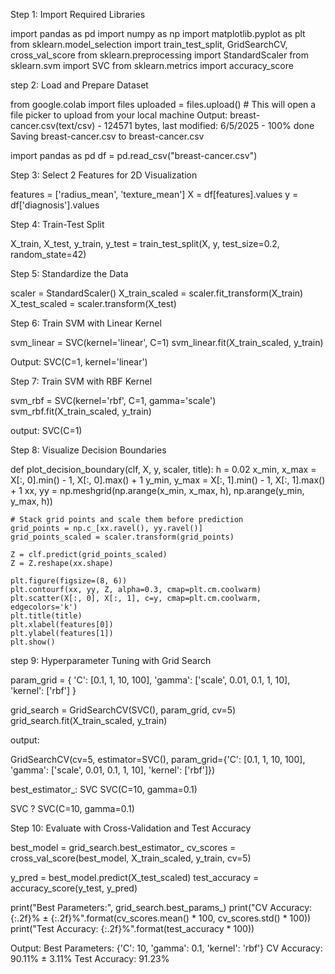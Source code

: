 Step 1: Import Required Libraries

import pandas as pd
import numpy as np
import matplotlib.pyplot as plt
from sklearn.model_selection import train_test_split, GridSearchCV, cross_val_score
from sklearn.preprocessing import StandardScaler
from sklearn.svm import SVC
from sklearn.metrics import accuracy_score

step 2: Load and Prepare Dataset

from google.colab import files
uploaded = files.upload()  # This will open a file picker to upload from your local machine
Output:
breast-cancer.csv(text/csv) - 124571 bytes, last modified: 6/5/2025 - 100% done
Saving breast-cancer.csv to breast-cancer.csv

import pandas as pd
df = pd.read_csv("breast-cancer.csv")

Step 3: Select 2 Features for 2D Visualization

features = ['radius_mean', 'texture_mean']
X = df[features].values
y = df['diagnosis'].values

Step 4: Train-Test Split

X_train, X_test, y_train, y_test = train_test_split(X, y, test_size=0.2, random_state=42)

Step 5: Standardize the Data

scaler = StandardScaler()
X_train_scaled = scaler.fit_transform(X_train)
X_test_scaled = scaler.transform(X_test)

Step 6: Train SVM with Linear Kernel

svm_linear = SVC(kernel='linear', C=1)
svm_linear.fit(X_train_scaled, y_train)

Output:
SVC(C=1, kernel='linear')

Step 7: Train SVM with RBF Kernel

svm_rbf = SVC(kernel='rbf', C=1, gamma='scale')
svm_rbf.fit(X_train_scaled, y_train)

output:
SVC(C=1)

Step 8: Visualize Decision Boundaries

def plot_decision_boundary(clf, X, y, scaler, title):
    h = 0.02
    x_min, x_max = X[:, 0].min() - 1, X[:, 0].max() + 1
    y_min, y_max = X[:, 1].min() - 1, X[:, 1].max() + 1
    xx, yy = np.meshgrid(np.arange(x_min, x_max, h),
                         np.arange(y_min, y_max, h))
    
    # Stack grid points and scale them before prediction
    grid_points = np.c_[xx.ravel(), yy.ravel()]
    grid_points_scaled = scaler.transform(grid_points)
    
    Z = clf.predict(grid_points_scaled)
    Z = Z.reshape(xx.shape)

    plt.figure(figsize=(8, 6))
    plt.contourf(xx, yy, Z, alpha=0.3, cmap=plt.cm.coolwarm)
    plt.scatter(X[:, 0], X[:, 1], c=y, cmap=plt.cm.coolwarm, edgecolors='k')
    plt.title(title)
    plt.xlabel(features[0])
    plt.ylabel(features[1])
    plt.show()

    
      
 step 9: Hyperparameter Tuning with Grid Search

  param_grid = {
    'C': [0.1, 1, 10, 100],
    'gamma': ['scale', 0.01, 0.1, 1, 10],
    'kernel': ['rbf']
}

grid_search = GridSearchCV(SVC(), param_grid, cv=5)
grid_search.fit(X_train_scaled, y_train)

output:

GridSearchCV(cv=5, estimator=SVC(),
             param_grid={'C': [0.1, 1, 10, 100],
                         'gamma': ['scale', 0.01, 0.1, 1, 10],
                         'kernel': ['rbf']})

best_estimator_: SVC
SVC(C=10, gamma=0.1)

SVC
?
SVC(C=10, gamma=0.1)

Step 10: Evaluate with Cross-Validation and Test Accuracy

best_model = grid_search.best_estimator_
cv_scores = cross_val_score(best_model, X_train_scaled, y_train, cv=5)

y_pred = best_model.predict(X_test_scaled)
test_accuracy = accuracy_score(y_test, y_pred)

print("Best Parameters:", grid_search.best_params_)
print("CV Accuracy: {:.2f}% ± {:.2f}%".format(cv_scores.mean() * 100, cv_scores.std() * 100))
print("Test Accuracy: {:.2f}%".format(test_accuracy * 100))

Output:
Best Parameters: {'C': 10, 'gamma': 0.1, 'kernel': 'rbf'}
CV Accuracy: 90.11% ± 3.11%
Test Accuracy: 91.23%



